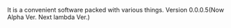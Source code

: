 It is a convenient software packed with various things.
Version 0.0.0.5(Now Alpha Ver. Next lambda Ver.)

